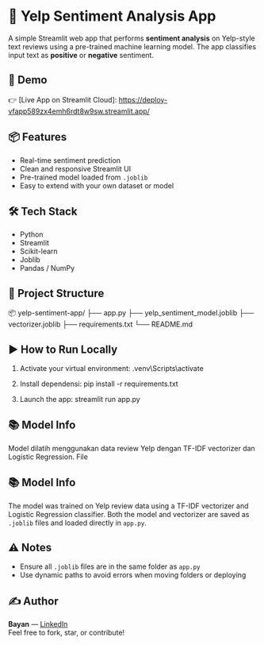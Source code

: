 # 🧠 Yelp Sentiment Analysis App

A simple Streamlit web app that performs **sentiment analysis** on Yelp-style text reviews using a pre-trained machine learning model. The app classifies input text as **positive** or **negative** sentiment.

## 🚀 Demo
👉 [Live App on Streamlit Cloud]: https://deploy-vfapp589zx4emh6rdt8w9sw.streamlit.app/  


## 📦 Features
- Real-time sentiment prediction
- Clean and responsive Streamlit UI
- Pre-trained model loaded from `.joblib`
- Easy to extend with your own dataset or model

## 🛠️ Tech Stack
- Python
- Streamlit
- Scikit-learn
- Joblib
- Pandas / NumPy

## 📁 Project Structure
📦 yelp-sentiment-app/ ├── app.py ├── yelp_sentiment_model.joblib ├── vectorizer.joblib ├── requirements.txt └── README.md



## ▶️ How to Run Locally
1. Activate your virtual environment:
     .venv\Scripts\activate

2. Install dependensi:
     pip install -r requirements.txt

3. Launch the app:
     streamlit run app.py


## 📚 Model Info
Model dilatih menggunakan data review Yelp dengan TF-IDF vectorizer dan Logistic Regression. File 
## 📚 Model Info
The model was trained on Yelp review data using a TF-IDF vectorizer and Logistic Regression classifier. Both the model and vectorizer are saved as `.joblib` files and loaded directly in `app.py`.

## ⚠️ Notes
- Ensure all `.joblib` files are in the same folder as `app.py`
- Use dynamic paths to avoid errors when moving folders or deploying

## ✍️ Author
**Bayan** — [LinkedIn](https://www.linkedin.com/in/your-profile)  
Feel free to fork, star, or contribute!
